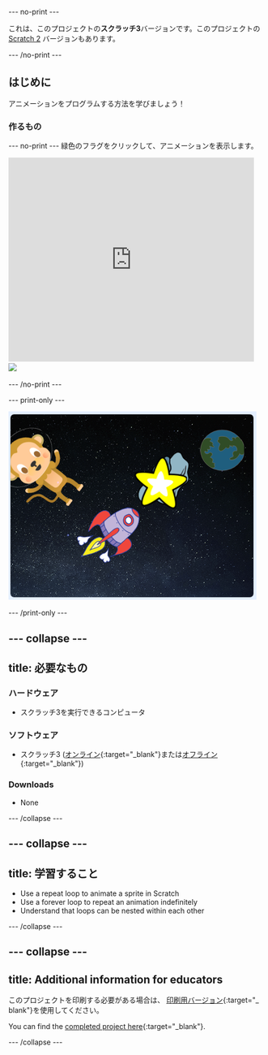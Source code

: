 \--- no-print \---

これは、このプロジェクトの**スクラッチ3**バージョンです。このプロジェクトの[ Scratch 2](https://projects.raspberrypi.org/en/projects/lost-in-space-scratch2) バージョンもあります。

\--- /no-print \---

## はじめに

アニメーションをプログラムする方法を学びましょう！

### 作るもの

\--- no-print \--- 緑色のフラグをクリックして、アニメーションを表示します。

<div class="scratch-preview">
  <iframe allowtransparency="true" width="485" height="402" src="https://scratch.mit.edu/projects/embed/276873231/?autostart=false" frameborder="0" scrolling="no"></iframe>
  <img src="images/space-final.png">
</div>

\--- /no-print \---

\--- print-only \---

![Complete project](images/showcase_static.png)

\--- /print-only \---

## \--- collapse \---

## title: 必要なもの

### ハードウェア

- スクラッチ3を実行できるコンピュータ

### ソフトウェア

- スクラッチ3 ([オンライン](http://rpf.io/scratchon){:target="_blank"}または[オフライン](http://rpf.io/scratchoff){:target="_blank"})

### Downloads

- None

\--- /collapse \---

## \--- collapse \---

## title: 学習すること

- Use a repeat loop to animate a sprite in Scratch
- Use a forever loop to repeat an animation indefinitely
- Understand that loops can be nested within each other

\--- /collapse \---

## \--- collapse \---

## title: Additional information for educators

このプロジェクトを印刷する必要がある場合は、 [印刷用バージョン](https://projects.raspberrypi.org/en/projects/lost-in-space/print){:target="_ blank"}を使用してください。

You can find the [completed project here](http://rpf.io/p/en/lost-in-space-get){:target="_blank"}.

\--- /collapse \---